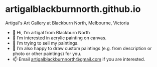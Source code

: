 # artigalblackburnnorth.github.io
Artigal's Art Gallery at Blackburn North, Melbourne, Victoria

- 👋 Hi, I’m artigal from Blackburn North
- 👀 I’m interested in acrylic painting on canvas.
- 🌱 I’m trying to sell my paintings.
- 💞️ I’m also happy to draw custom paintings (e.g. from description or photo or other paintings) for you.
- 📫 Email artigalblackburnnorth@gmail.com if you are interested.
